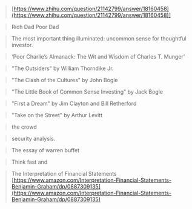 > [https://www.zhihu.com/question/21142799/answer/18160458](https://www.zhihu.com/question/21142799/answer/18160458)]

> Rich Dad Poor Dad

> The most important thing illuminated: uncommon sense for thoughtful investor.

> ‘Poor Charlie’s Almanack: The Wit and Wisdom of Charles T. Munger’

>  "The Outsiders" by William Thorndike Jr.

>  "The Clash of the Cultures" by John Bogle

> "The Little Book of Common Sense Investing" by Jack Bogle

> "First a Dream" by Jim Clayton and Bill Retherford

> "Take on the Street" by Arthur Levitt

> the crowd

> security analysis.

> The essay of warren buffet

> Think fast and 

> The Interpretation of Financial Statements [https://www.amazon.com/Interpretation-Financial-Statements-Benjamin-Graham/dp/0887309135](https://www.amazon.com/Interpretation-Financial-Statements-Benjamin-Graham/dp/0887309135)


<!--stackedit_data:
eyJoaXN0b3J5IjpbMTQ0MTMxOTA1MywtMzU0NjQ0NDQ0LDYxNj
kzOTIwNSwxNDUyNzU3OTksMTY5NTA0MTYyOCw2MTc5MTY3NzQs
LTE1MDMxODM0NTRdfQ==
-->